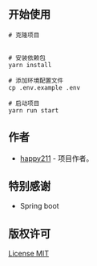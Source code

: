 ## 开始使用

```
# 克隆项目


# 安装依赖包
yarn install

# 添加环境配置文件
cp .env.example .env

# 启动项目
yarn run start
```

## 作者

- [happy211](https://github.com/RogerPeng123) - 项目作者。

<span id="nav-9"></span>

## 特别感谢

- Spring boot

<span id="nav-15"></span>

## 版权许可

[License MIT](LICENSE)